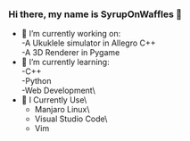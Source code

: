### Hi there, my name is SyrupOnWaffles  👋

- 🔭 I’m currently working on:\
    -A Ukuklele simulator in Allegro C++ \
    -A 3D Renderer in Pygame 
- 🌱 I’m currently learning:\
    -C++ \
    -Python \
    -Web Development\
- 🧰 I Currently Use\
    - Manjaro Linux\
    - Visual Studio Code\
    - Vim        
    
